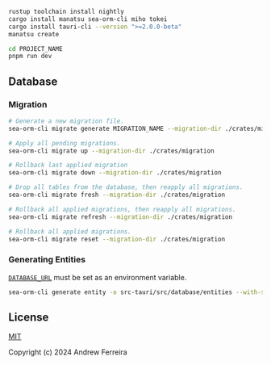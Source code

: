 ```bash
rustup toolchain install nightly
cargo install manatsu sea-orm-cli miho tokei
cargo install tauri-cli --version ">=2.0.0-beta"
manatsu create

cd PROJECT_NAME
pnpm run dev
```

## Database

### Migration

```sh
# Generate a new migration file.
sea-orm-cli migrate generate MIGRATION_NAME --migration-dir ./crates/migration

# Apply all pending migrations.
sea-orm-cli migrate up --migration-dir ./crates/migration

# Rollback last applied migration
sea-orm-cli migrate down --migration-dir ./crates/migration

# Drop all tables from the database, then reapply all migrations.
sea-orm-cli migrate fresh --migration-dir ./crates/migration

# Rollback all applied migrations, then reapply all migrations.
sea-orm-cli migrate refresh --migration-dir ./crates/migration

# Rollback all applied migrations.
sea-orm-cli migrate reset --migration-dir ./crates/migration
```

### Generating Entities

[`DATABASE_URL`](https://www.sea-ql.org/SeaORM/docs/generate-entity/sea-orm-cli/#configure-environment) must be set as an environment variable.

```sh
sea-orm-cli generate entity -o src-tauri/src/database/entities --with-serde both --model-extra-attributes "serde(rename_all = \"camelCase\")" --serde-skip-deserializing-primary-key
```

## License

[MIT](https://raw.githubusercontent.com/ferreira-tb/manatsu/main/LICENSE)

Copyright (c) 2024 Andrew Ferreira
